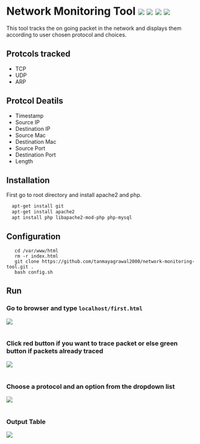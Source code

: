 
# Network Monitoring  Tool ![](https://img.shields.io/github/last-commit/tanmayagrawal2000/network-monitoring-tool?style=for-the-badge) ![](https://img.shields.io/badge/-PHP-blue?style=for-the-badge) ![](https://img.shields.io/badge/-Apache2-red?style=for-the-badge) ![](https://img.shields.io/badge/-ShellScirpt-yellow?style=for-the-badge)
This tool tracks the on going packet in the network and displays them according to user chosen protocol and choices.




## Protcols tracked

- TCP
- UDP
- ARP

## Protcol Deatils

- Timestamp
- Source IP
- Destination IP
- Source Mac
- Destination Mac
- Source Port
- Destination Port
- Length



## Installation

First go to root directory and install apache2 and php.

```bash
  apt-get install git
  apt-get install apache2
  apt install php libapache2-mod-php php-mysql
```

    
## Configuration
```
   cd /var/www/html
   rm -r index.html
   git clone https://github.com/tanmayagrawal2000/network-monitoring-tool.git .
   bash config.sh
```


## Run

### Go to browser and type `localhost/first.html`

![](https://user-images.githubusercontent.com/53507833/173464352-1c1dfa9b-c00f-49c1-9e72-8d5e550c0ef8.png)
<br><br>
### Click red button if you want to trace packet or else green button if packets already traced
![](https://user-images.githubusercontent.com/53507833/173464439-d69dead6-c585-4bfb-997a-9714de972943.png)
<br><br>
### Choose a protocol and an option from the dropdown list
![](https://user-images.githubusercontent.com/53507833/173464605-92b4b487-84c7-4102-96b3-235c4938fc8a.png)
<br><br>
### Output Table
![](https://user-images.githubusercontent.com/53507833/173464625-54918abe-0dea-41d0-a9ba-9f26ef41aaac.png)

